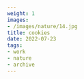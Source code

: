```yaml
---
weight: 1
images:
- /images/nature/14.jpg
title: cookies
date: 2022-07-23
tags:
- work
- nature
- archive
---
```

